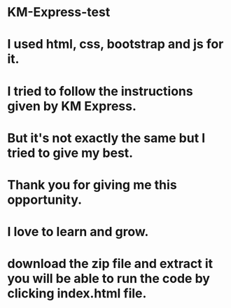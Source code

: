 # KM-Express-test
# I used html, css, bootstrap and js for it. 
# I tried to follow the instructions given by KM Express.
# But it's not exactly the same but I tried to give my best.
# Thank you for giving me this opportunity.
# I love to learn and grow.
# download the zip file and extract it you will be able to run the code by clicking index.html file.

